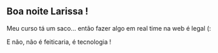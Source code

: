 ## Boa noite Larissa !
Meu curso tá um saco... então fazer algo em real time na web é legal (:

E não, não é feiticaria, é tecnologia !
